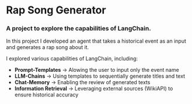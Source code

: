 # Rap Song Generator
### A project to explore the capabilities of LangChain.

In this project I developed an agent that takes a historical event as an input and generates a rap song about it.

I explored various capabilities of LangChain, including:
- **Prompt-Templates** &rarr; Alowing the user to input only the event name
- **LLM-Chains** &rarr; Using templates to sequentially generate titles and text
- **Chat-Memory** &rarr; Enabling the review of generated texts
- **Information Retrieval** &rarr; Leveraging external sources (WikiAPI) to ensure historical accuracy
